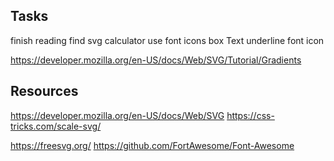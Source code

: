 ﻿
## Tasks
finish reading
find svg calculator
use font icons
box
	Text
	underline
	font icon


https://developer.mozilla.org/en-US/docs/Web/SVG/Tutorial/Gradients

## Resources
https://developer.mozilla.org/en-US/docs/Web/SVG
https://css-tricks.com/scale-svg/

https://freesvg.org/
https://github.com/FortAwesome/Font-Awesome